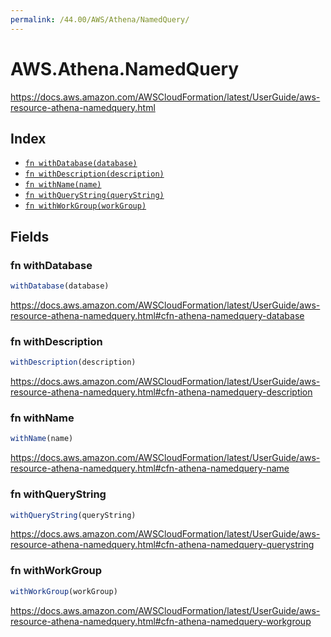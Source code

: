```yaml
---
permalink: /44.00/AWS/Athena/NamedQuery/
---
```


# AWS.Athena.NamedQuery

https://docs.aws.amazon.com/AWSCloudFormation/latest/UserGuide/aws-resource-athena-namedquery.html

## Index

* [`fn withDatabase(database)`](#fn-withdatabase)
* [`fn withDescription(description)`](#fn-withdescription)
* [`fn withName(name)`](#fn-withname)
* [`fn withQueryString(queryString)`](#fn-withquerystring)
* [`fn withWorkGroup(workGroup)`](#fn-withworkgroup)

## Fields

### fn withDatabase

```ts
withDatabase(database)
```

https://docs.aws.amazon.com/AWSCloudFormation/latest/UserGuide/aws-resource-athena-namedquery.html#cfn-athena-namedquery-database

### fn withDescription

```ts
withDescription(description)
```

https://docs.aws.amazon.com/AWSCloudFormation/latest/UserGuide/aws-resource-athena-namedquery.html#cfn-athena-namedquery-description

### fn withName

```ts
withName(name)
```

https://docs.aws.amazon.com/AWSCloudFormation/latest/UserGuide/aws-resource-athena-namedquery.html#cfn-athena-namedquery-name

### fn withQueryString

```ts
withQueryString(queryString)
```

https://docs.aws.amazon.com/AWSCloudFormation/latest/UserGuide/aws-resource-athena-namedquery.html#cfn-athena-namedquery-querystring

### fn withWorkGroup

```ts
withWorkGroup(workGroup)
```

https://docs.aws.amazon.com/AWSCloudFormation/latest/UserGuide/aws-resource-athena-namedquery.html#cfn-athena-namedquery-workgroup